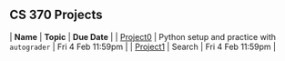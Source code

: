 ## CS 370 Projects

| **Name** | **Topic** | **Due Date** |
| [Project0][] | Python setup and practice with `autograder` | Fri 4 Feb 11:59pm |
| [Project1][] | Search | Fri 4 Feb 11:59pm |


[Project0]: https://github.com/williamdemeo/cs370-spring2022/blob/master/projects/Project0/
[Project1]: https://github.com/williamdemeo/cs370-spring2022/blob/master/projects/Project1/
